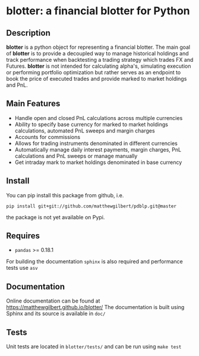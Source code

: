 # blotter: a financial blotter for Python

## Description

**blotter** is a python object for representing a financial blotter. The main
goal of **blotter** is to provide a decoupled way to manage historical
holdings and track performance when backtesting a trading strategy which trades
FX and Futures. **blotter** is not intended for calculating alpha's, simulating
execution or performing portfolio optimization but rather serves as an endpoint
to book the price of executed trades and provide marked to market holdings and
PnL.

## Main Features

- Handle open and closed PnL calculations across multiple currencies
- Ability to specify base currency for marked to market holdings calculations,
automated PnL sweeps and margin charges
- Accounts for commissions
- Allows for trading instruments denominated in different currencies
- Automatically manage daily interest payments, margin charges, PnL
calculations and PnL sweeps or manage manually
- Get intraday mark to market holdings denominated in base currency

## Install

You can pip install this package from github, i.e.

```
pip install git+git://github.com/matthewgilbert/pdblp.git@master
```

the package is not yet available on Pypi.

## Requires

- `pandas` >= 0.18.1

For building the documentation `sphinx` is also required and performance tests
use `asv`

## Documentation

Online documentation can be found at https://matthewgilbert.github.io/blotter/
The documentation is built using Sphinx and its source is available in `doc/`

## Tests

Unit tests are located in `blotter/tests/` and can be run using `make test`

